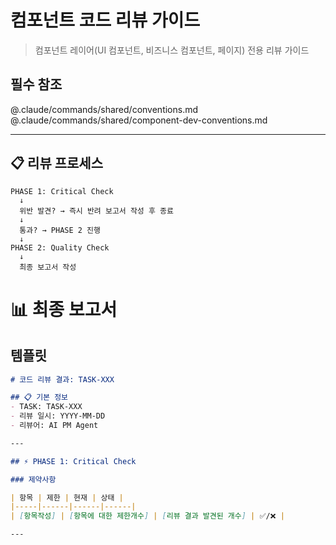 # 컴포넌트 코드 리뷰 가이드

> 컴포넌트 레이어(UI 컴포넌트, 비즈니스 컴포넌트, 페이지) 전용 리뷰 가이드

## 필수 참조
@.claude/commands/shared/conventions.md
@.claude/commands/shared/component-dev-conventions.md

---

## 📋 리뷰 프로세스

```
PHASE 1: Critical Check
  ↓
  위반 발견? → 즉시 반려 보고서 작성 후 종료
  ↓
  통과? → PHASE 2 진행
  ↓
PHASE 2: Quality Check
  ↓
  최종 보고서 작성
```

# 📊 최종 보고서
## 템플릿

```markdown
# 코드 리뷰 결과: TASK-XXX

## 📋 기본 정보
- TASK: TASK-XXX
- 리뷰 일시: YYYY-MM-DD
- 리뷰어: AI PM Agent

---

## ⚡ PHASE 1: Critical Check

### 제약사항

| 항목 | 제한 | 현재 | 상태 |
|-----|------|------|------|
| [항목작성] | [항목에 대한 제한개수] | [리뷰 결과 발견된 개수] | ✅/❌ |

---